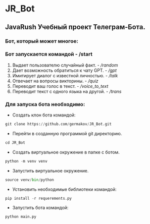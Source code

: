 # JR_Bot

## JavaRush Учебный проект Телеграм-Бота.
### Бот, который может многое:

### Бот запускается командой - /start

1. Выдает пользователю случайный факт.        - */random*
2. Дает возможность обратиться к чату GPT.   - */gpt*
3. Имитирует диалог с известной личностью.   - */talk*
4. Отвечает на вопросы викторины.            - */quiz*
5. Переводит ваш голос в текст.              - */voice_to_text*
6. Переводит текст с одного языка на другой. - */trans*


### Для запуска бота необходимо:

- Создать клон бота командой:
```python
git clone https://github.com/germakov/JR_Bot.git
```

- Перейти в созданную программой git директорию.

```python
cd JR_Bot
```

- Создать виртуальное окружение в папке с ботом.
```python
python -m venv venv

```

- Запустить виртуальное окружение.
```python
source venv/bin/python

```

- Установить необходимые библиотеки командой:
```python
pip install -r requerements.py

```

- Запустить бота командой:
```python
python main.py

```
